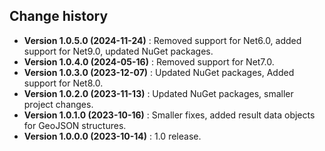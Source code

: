 Change history
--------------

* **Version 1.0.5.0 (2024-11-24)** : Removed support for Net6.0, added support for Net9.0, updated NuGet packages.
* **Version 1.0.4.0 (2024-05-16)** : Removed support for Net7.0.
* **Version 1.0.3.0 (2023-12-07)** : Updated NuGet packages, Added support for Net8.0.
* **Version 1.0.2.0 (2023-11-13)** : Updated NuGet packages, smaller project changes.
* **Version 1.0.1.0 (2023-10-16)** : Smaller fixes, added result data objects for GeoJSON structures.
* **Version 1.0.0.0 (2023-10-14)** : 1.0 release.
